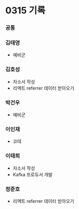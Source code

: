 # 0315 기록

### 공통

### 김태영
- 예비군

### 김호성
- 자소서 작성
- 리액트 referrer 데이터 받아오기

### 박건우
- 예비군

### 이인재
- 코테

### 이태희
- 자소서 작성
- Kafka 프로듀서 개발

### 정준호
- 리액트 referrer 데이터 받아오기